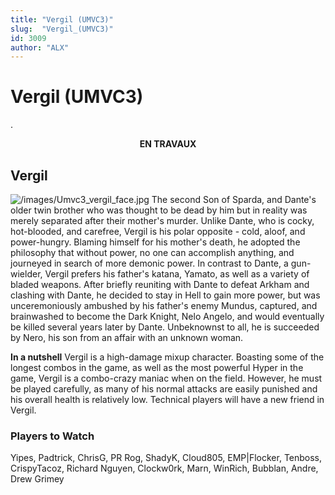 ```yaml
---
title: "Vergil (UMVC3)"
slug:  "Vergil_(UMVC3)"
id: 3009
author: "ALX"
---
```


# Vergil (UMVC3)

.

<center>

**EN TRAVAUX**

</center>

## Vergil

![](/images/Umvc3_vergil_face.jpg‎ "/images/Umvc3_vergil_face.jpg‎") The
second Son of Sparda, and Dante's older twin brother who was thought to
be dead by him but in reality was merely separated after their mother's
murder. Unlike Dante, who is cocky, hot-blooded, and carefree, Vergil is
his polar opposite - cold, aloof, and power-hungry. Blaming himself for
his mother's death, he adopted the philosophy that without power, no one
can accomplish anything, and journeyed in search of more demonic power.
In contrast to Dante, a gun-wielder, Vergil prefers his father's katana,
Yamato, as well as a variety of bladed weapons. After briefly reuniting
with Dante to defeat Arkham and clashing with Dante, he decided to stay
in Hell to gain more power, but was unceremoniously ambushed by his
father's enemy Mundus, captured, and brainwashed to become the Dark
Knight, Nelo Angelo, and would eventually be killed several years later
by Dante. Unbeknownst to all, he is succeeded by Nero, his son from an
affair with an unknown woman.

**In a nutshell** Vergil is a high-damage mixup character. Boasting some
of the longest combos in the game, as well as the most powerful Hyper in
the game, Vergil is a combo-crazy maniac when on the field. However, he
must be played carefully, as many of his normal attacks are easily
punished and his overall health is relatively low. Technical players
will have a new friend in Vergil.

### Players to Watch

Yipes, Padtrick, ChrisG, PR Rog, ShadyK, Cloud805, EMP\|Flocker,
Tenboss, CrispyTacoz, Richard Nguyen, Clockw0rk, Marn, WinRich, Bubblan,
Andre, Drew Grimey
